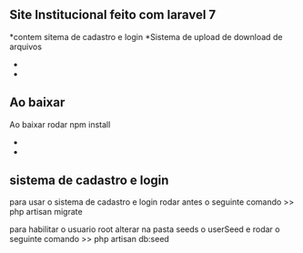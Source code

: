 ## Site Institucional feito com laravel 7

*contem sitema de cadastro e login
*Sistema de upload de download de arquivos

-
-

## Ao baixar
Ao baixar rodar npm install

-
-

## sistema de cadastro e login 

para usar o sistema de cadastro e login rodar antes o seguinte comando >> php artisan migrate

para habilitar o usuario root alterar na pasta seeds o userSeed e rodar o seguinte comando >> php artisan db:seed
